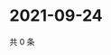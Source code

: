 # 2021-09-24

共 0 条

<!-- BEGIN WEIBO -->
<!-- 最后更新时间 Fri Sep 24 2021 15:13:45 GMT+0800 (China Standard Time) -->

<!-- END WEIBO -->
